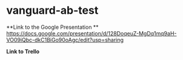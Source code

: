 # vanguard-ab-test

**Link to the Google Presentation ** https://docs.google.com/presentation/d/128DoqeuZ-MgDq1mq9aH-VO09iQbc-dkC1BiGo90oAgc/edit?usp=sharing

**Link to Trello**
